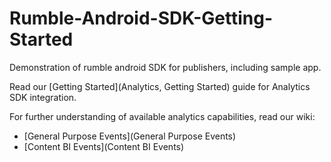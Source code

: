 # Rumble-Android-SDK-Getting-Started
Demonstration of rumble android SDK for publishers, including sample app.

Read our [Getting Started](Analytics, Getting Started) guide for Analytics SDK integration.

For further understanding of available analytics capabilities, read our wiki:
* [General Purpose Events](General Purpose Events)
* [Content BI Events](Content BI Events)

